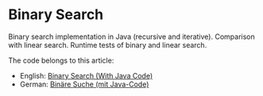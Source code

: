 # Binary Search

Binary search implementation in Java (recursive and iterative). Comparison with linear search. Runtime tests of binary and linear search.

The code belongs to this article:
* English: [Binary Search (With Java Code)](https://www.happycoders.eu/algorithms/binary-search-java/)
* German: [Binäre Suche (mit Java-Code)](https://www.happycoders.eu/de/algorithmen/binaere-suche-java/)

